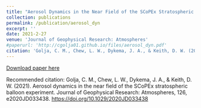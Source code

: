 ```yaml
---
title: "Aerosol Dynamics in the Near Field of the SCoPEx Stratospheric Balloon Experiment"
collection: publications
permalink: /publication/aerosol_dyn
excerpt: ''
date: 2021-2-27
venue: 'Journal of Geophysical Research: Atmospheres'
#paperurl: 'http://cgolja01.github.io/files/aerosol_dyn.pdf'
citation: 'Golja, C. M., Chew, L. W., Dykema, J. A., & Keith, D. W. (2021). Aerosol dynamics in the near field of the SCoPEx stratospheric balloon experiment. Journal of Geophysical Research: Atmospheres, 126, e2020JD033438. https://doi.org/10.1029/2020JD033438'
---
```



[Download paper here](http://cgolja01.github.io/files/aerosol_dyn.pdf)

Recommended citation: Golja, C. M., Chew, L. W., Dykema, J. A., & Keith, D. W. (2021). Aerosol dynamics in the near field of the SCoPEx stratospheric balloon experiment. Journal of Geophysical Research: Atmospheres, 126, e2020JD033438. https://doi.org/10.1029/2020JD033438
